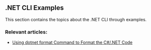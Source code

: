 ## .NET CLI Examples

This section contains the topics about the .NET CLI through examples.

### Relevant articles:

- [Using dotnet format Command to Format the C#/.NET Code](https://code-maze.com/dotnet-format-command-csharp/)
